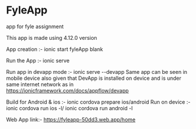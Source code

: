 # FyleApp
app for fyle assignment

This app is made using 4.12.0 version

App creation :- ionic start fyleApp blank

Run the App :- ionic serve

Run app in devapp mode :- ionic serve --devapp 
Same app can be seen in mobile device also given that DevApp is installed on device and is under same internet network as in
https://ionicframework.com/docs/appflow/devapp

Build for Android & ios :- ionic cordova prepare ios/android 
Run on device :- ionic cordova run ios -l/ ionic cordova run android -l


Web App link:- https://fyleapp-50dd3.web.app/home
